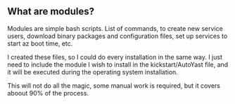 ## What are modules?

Modules are simple bash scripts. List of commands, to create new service users, download binary packages and configuration files, set up services to start az boot time, etc.

I created these files, so I could do every installation in the same way. I just need to include the module I wish to install in the kickstart/AutoYast file, and it will be executed during the operating system installation.

This will not do all the magic, some manual work is required, but it covers aboout 90% of the process.

